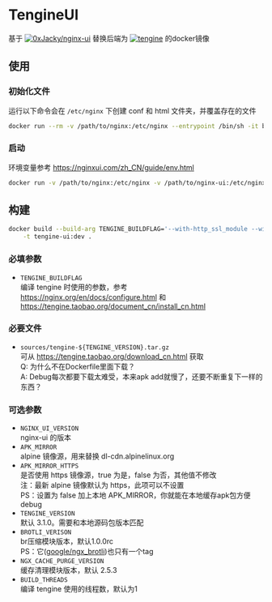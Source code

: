 # TengineUI
基于 [![0xJacky/nginx-ui][nginx-ui]](https://github.com/0xJacky/nginx-ui) 替换后端为 [![tengine][tengine]](https://tengine.taobao.org) 的docker镜像

## 使用
### 初始化文件
运行以下命令会在 `/etc/nginx` 下创建 conf 和 html 文件夹，并覆盖存在的文件
```sh
docker run --rm -v /path/to/nginx:/etc/nginx --entrypoint /bin/sh -it boringcat/tengine-ui -c install.sh
```
### 启动
环境变量参考 https://nginxui.com/zh_CN/guide/env.html
```sh
docker run -v /path/to/nginx:/etc/nginx -v /path/to/nginx-ui:/etc/nginx-ui -it boringcat/tengine-ui
```

## 构建
```sh
docker build --build-arg TENGINE_BUILDFLAG='--with-http_ssl_module --with-http_v2_module --with-stream --with-stream_ssl_module'\
    -t tengine-ui:dev .
```
### 必填参数
- `TENGINE_BUILDFLAG`  
  编译 tengine 时使用的参数，参考 https://nginx.org/en/docs/configure.html 和 https://tengine.taobao.org/document_cn/install_cn.html

### 必要文件
- `sources/tengine-${TENGINE_VERSION}.tar.gz`  
  可从 https://tengine.taobao.org/download_cn.html 获取  
  Q: 为什么不在Dockerfile里面下载？  
  A: Debug每次都要下载太难受，本来apk add就慢了，还要不断重复下一样的东西？

### 可选参数
- `NGINX_UI_VERSION`  
  nginx-ui 的版本
- `APK_MIRROR`  
  alpine 镜像源，用来替换 dl-cdn.alpinelinux.org
- `APK_MIRROR_HTTPS`  
  是否使用 https 镜像源，true 为是，false 为否，其他值不修改  
  注：最新 alpine 镜像默认为 https，此项可以不设置  
  PS：设置为 false 加上本地 APK_MIRROR，你就能在本地缓存apk包方便debug
- `TENGINE_VERSION`  
  默认 3.1.0。需要和本地源码包版本匹配
- `BROTLI_VERISON`  
  br压缩模块版本，默认1.0.0rc  
  PS：它([google/ngx_brotli](https://github.com/google/ngx_brotli))也只有一个tag
- `NGX_CACHE_PURGE_VERSION`  
  缓存清理模块版本，默认 2.5.3
- `BUILD_THREADS`  
  编译 tengine 使用的线程数，默认为1

[nginx-ui]: https://img.shields.io/badge/0xJacky-nginx--ui-blue?link=https://github.com/0xJacky/nginx-ui&style=flat-square
[tengine]: https://img.shields.io/badge/taobao-tengine-blue?link=https://tengine.taobao.org&style=flat-square
